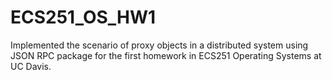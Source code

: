 # ECS251_OS_HW1

Implemented the scenario of proxy objects in a distributed system using JSON RPC package for the first homework in ECS251 Operating Systems at UC Davis. 
